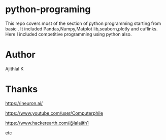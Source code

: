 # python-programing

This repo covers most of the section of python programming starting from basic .
It included Pandas,Numpy,Matplot lib,seaborn,plotly and cuflinks.
Here I included competitive programming using python also.


# Author
Ajithlal K

# Thanks

https://ineuron.ai/

https://www.youtube.com/user/Computerphile

https://www.hackerearth.com/@lalajith1


etc

    

